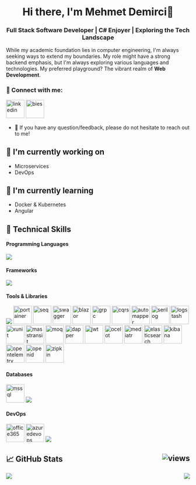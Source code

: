 <h1 align="center">Hi there, I'm Mehmet Demirci👋</h1>
<h3 align="center">Full Stack Software Developer | C# Enjoyer | Exploring the Tech Landscape</h3>

While my academic foundation lies in computer engineering, I'm always seeking ways to extend my boundaries. My role might have a strong backend emphasis, but I'm always exploring various languages and technologies. My preferred playground? The vibrant realm of **Web Development**.


### 🤝 Connect with me:
[<img alt="linkedin" width="50" height="50" src="https://skillicons.dev/icons?i=linkedin&theme=light" />](https://www.linkedin.com/in/bies)
[<img alt="bies" width="50" height="50" src="https://hordebies.github.io/Bies/favicon.ico" />](https://hordebies.github.io/Bies/)
<!--[<img alt="mail" width="50" height="50" src="https://github.com/HordeBies/HordeBies/assets/73644073/7aad2717-3c8f-4c8a-96ee-f5dc1435eb14" />](mailto:oa.mehmetdmrc@gmail.com)-->

- 💬 If you have any question/feedback, please do not hesitate to reach out to me!

## 🔭 I'm currently working on

-   Microservices
-   DevOps

## 🌱 I'm currently learning

-  Docker & Kubernetes
-  Angular

## 💼 Technical Skills

#### Programming Languages
<p align="left">
  <a href="https://skillicons.dev">
    <img src="https://skillicons.dev/icons?i=cs,python,java,c,cpp,go,typescript,javascript,html,css"/>
  </a>
</p>

#### Frameworks
<p align="left">
  <a href="https://skillicons.dev">
    <img src="https://skillicons.dev/icons?i=dotnet,angular,unity"/>
  </a>
</p>

#### Tools & Libraries 
<p align="left">
  <a href="https://skillicons.dev"><img src="https://skillicons.dev/icons?i=visualstudio,vscode,docker,postman,redis,rabbitmq,github,bootstrap,azure"/></a>
  <a><img width="50" height="50" src="https://cdn.worldvectorlogo.com/logos/portainer.svg" alt="portainer"/></a>
  <a><img width="50" height="50" src="https://github.com/HordeBies/HordeBies/assets/73644073/abce2e5e-741e-4fec-a9f2-da3214518d0c" alt="seq"/></a>
    <a><img width="50" height="50" src="https://github.com/HordeBies/HordeBies/assets/73644073/ad515d04-021e-4a43-b927-a1445c1e2b2d" alt="swagger"/></a>
  <a><img width="50" height="50" src="https://github.com/HordeBies/HordeBies/assets/73644073/0fa37e73-c89e-4976-987d-78c6f5f395ae" alt="blazor"/></a>
    <a><img width="50" height="50" src="https://github.com/HordeBies/HordeBies/assets/73644073/02d1f5b3-b977-4a21-9e70-6f7b82eee126" alt="grpc"/></a>
    <a><img width="50" height="50" src="https://github.com/HordeBies/HordeBies/assets/73644073/89a7847b-28de-4a69-8079-008c11cee803" alt="cqrs"/></a>
    <a><img width="50" height="50" src="https://github.com/HordeBies/HordeBies/assets/73644073/d561e1b0-41ac-4b6a-8e05-e4f73979c77b" alt="automapper"/></a>
    <a><img width="50" height="50" src="https://github.com/HordeBies/HordeBies/assets/73644073/8b64c1b5-24bd-4650-bc89-01d3f5c32380" alt="serilog"/></a>
    <a><img width="50" height="50" src="https://github.com/HordeBies/HordeBies/assets/73644073/b689248a-591f-4d6b-8c75-0657f113a785" alt="logstash"/></a>
    <a><img width="50" height="50" src="https://github.com/HordeBies/HordeBies/assets/73644073/2879e766-f35b-4706-925d-3ac88ada2942" alt="xunit"/></a>
    <a><img width="50" height="50" src="https://github.com/HordeBies/HordeBies/assets/73644073/9143e34e-cad8-4070-96fd-34649d3b58b3" alt="masstransit"/></a>
    <a><img width="50" height="50" src="https://github.com/HordeBies/HordeBies/assets/73644073/6805bbdb-dd8f-48d0-abc4-d024e611d317" alt="moq"/></a>
    <a><img width="50" height="50" src="https://github.com/HordeBies/HordeBies/assets/73644073/0ea835f9-b059-425f-95e1-fb71843a7f6a" alt="dapper"/></a>
    <a><img width="50" height="50" src="https://github.com/HordeBies/HordeBies/assets/73644073/95b69b64-77f6-464f-84bf-0754c49345ea" alt="jwt"/></a>
    <a><img width="50" height="50" src="https://github.com/HordeBies/HordeBies/assets/73644073/cafaf2c6-064a-43e7-a7f7-190a8b4037b7" alt="ocelot"/></a>
    <a><img width="50" height="50" src="https://github.com/HordeBies/HordeBies/assets/73644073/05e0b3f7-aeee-45d7-94d1-93594cfc4534" alt="mediatr"/></a>
    <a><img width="50" height="50" src="https://github.com/HordeBies/HordeBies/assets/73644073/29d860aa-d21e-421a-9e8f-a8af110e3e00" alt="elasticsearch"/></a>
    <a><img width="50" height="50" src="https://github.com/HordeBies/HordeBies/assets/73644073/801b26dd-64e5-4d8f-b5b4-08bf8c2f0aff" alt="kibana"/></a>
    <a><img width="50" height="50" src="https://github.com/HordeBies/HordeBies/assets/73644073/b4bb0603-a63b-4b12-be8b-ec8b06db53c9" alt="opentelemtry"/></a>
    <a><img width="50" height="50" src="https://github.com/HordeBies/HordeBies/assets/73644073/2b16fe29-d566-46eb-914a-c0b572957638" alt="openid"/></a>
    <a><img width="50" height="50" src="https://github.com/HordeBies/HordeBies/assets/73644073/b3fbc24e-b507-4b23-addb-03d9ecad957e" alt="zipkin"/></a>
</p>

#### Databases

<p align="left">
  <a><img width="50" height="50" src="https://github.com/HordeBies/HordeBies/assets/73644073/26515165-4b53-4925-9f79-26d6ae4fb008" alt="mssql"/></a>
  <a href="https://skillicons.dev"><img src="https://skillicons.dev/icons?i=mysql,postgres,mongodb"/></a>
</p>

#### DevOps
<p align="left">
  <a><img width="50" height="50" src="https://github.com/HordeBies/HordeBies/assets/73644073/b89bbb68-ba35-4193-b3c9-3a3e02e94d40" alt="office365"/></a>
  <a><img width="50" height="50" src="https://github.com/HordeBies/HordeBies/assets/73644073/6d8d349e-c81c-477a-a218-1b4ae2104a5d" alt="azuredevops"/></a>
  <a href="https://skillicons.dev">
    <img src="https://skillicons.dev/icons?i=git"/>
  </a>
</p>

## 📈 GitHub Stats <img align="right" src="https://komarev.com/ghpvc/?username=HordeBies&label=Views&color=2649b0&style=flat-square" alt="views" />

<img src="https://github-readme-stats.vercel.app/api/top-langs/?username=HordeBies&bg_color=0d1117&text_color=c8cdd0&title_color=3366ff&hide_border=true&layout=compact&langs_count=10"/><img align="right" src="https://github-readme-stats.vercel.app/api?username=HordeBies&show_icons=true&bg_color=0d1117&text_color=c8cdd0&title_color=3366ff&icon_color=3366ff&hide_border=true&hide_rank=true&hide=contribs"/>



